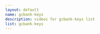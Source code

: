 ```yaml
--- 
layout: default
name: gcbank-keys
description: videos for gcbank-keys list
list: gcbank-keys
---
```


<div class="player">
<div id="player"><!-- "https://www.youtube.com/watch?v={{site.data.lists[page.list][0]}}" --></div>
</div>

